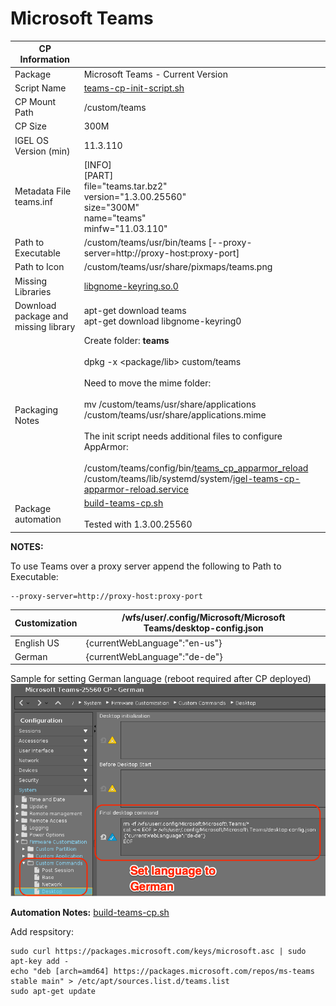 # Microsoft Teams

|  CP Information |            |
|--------------------|------------|
| Package | Microsoft Teams - Current Version |
| Script Name | [teams-cp-init-script.sh](teams-cp-init-script.sh) |
| CP Mount Path | /custom/teams |
| CP Size | 300M |
| IGEL OS Version (min) | 11.3.110 |
| Metadata File <br /> teams.inf | [INFO] <br /> [PART] <br /> file="teams.tar.bz2" <br /> version="1.3.00.25560" <br /> size="300M" <br /> name="teams" <br /> minfw="11.03.110" |
| Path to Executable | /custom/teams/usr/bin/teams [--proxy-server=http://proxy-host:proxy-port]|
| Path to Icon | /custom/teams/usr/share/pixmaps/teams.png |
| Missing Libraries | [libgnome-keyring.so.0](https://packages.ubuntu.com/bionic/libgnome-keyring0) |
| Download package and missing library | apt-get download teams <br /> apt-get download libgnome-keyring0 |
| Packaging Notes | Create folder: **teams** <br /><br /> dpkg -x <package/lib> custom/teams <br /><br /> Need to move the mime folder: <br /><br />mv /custom/teams/usr/share/applications /custom/teams/usr/share/applications.mime <br /><br />The init script needs additional files to configure AppArmor: <br /><br /> /custom/teams/config/bin/[teams_cp_apparmor_reload](teams_cp_apparmor_reload) <br /> /custom/teams/lib/systemd/system/[igel-teams-cp-apparmor-reload.service](igel-teams-cp-apparmor-reload.service) |
| Package automation | [build-teams-cp.sh](build-teams-cp.sh) <br /><br /> Tested with 1.3.00.25560 |

**NOTES:**

To use Teams over a proxy server append the following to Path to Executable:

```{use proxy server}
--proxy-server=http://proxy-host:proxy-port
  ```

| Customization | /wfs/user/.config/Microsoft/Microsoft Teams/desktop-config.json |
|---------------|----------------------- |
| English US | {currentWebLanguage":"en-us"} |
| German | {currentWebLanguage":"de-de"} |

Sample for setting German language (reboot required after CP deployed)
![desktop-config.json language German](teams-desktop-config-json-lang-german.png)

**Automation Notes:** [build-teams-cp.sh](build-teams-cp.sh)

Add respsitory:

```{add-respsitory}
sudo curl https://packages.microsoft.com/keys/microsoft.asc | sudo apt-key add -
echo "deb [arch=amd64] https://packages.microsoft.com/repos/ms-teams stable main" > /etc/apt/sources.list.d/teams.list
sudo apt-get update
   ```
